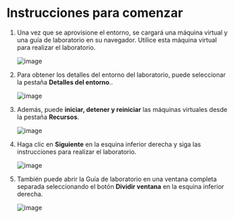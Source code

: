 # Instrucciones para comenzar

1. Una vez que se aprovisione el entorno, se cargará una máquina virtual y una guía de laboratorio en su navegador. Utilice esta máquina virtual para realizar el laboratorio.

    ![image](../media/lab01-gs1.png)
    
2. Para obtener los detalles del entorno del laboratorio, puede seleccionar la pestaña **Detalles del entorno**..

    ![image](../media/lab01_gs2.png)

3. Además, puede **iniciar, detener y reiniciar** las máquinas virtuales desde la pestaña **Recursos**.
    
    ![image](../media/lab01-gs3.png)
    
4. Haga clic en **Siguiente** en la esquina inferior derecha y siga las instrucciones para realizar el laboratorio.

    ![image](../media/lab01-gs4.png)
    
5. También puede abrir la Guía de laboratorio en una ventana completa separada seleccionando el botón **Dividir ventana** en la esquina inferior derecha.

    ![image](../media/lab01-gs5.png)
    

